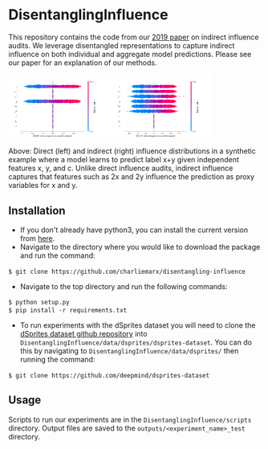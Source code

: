 # DisentanglingInfluence

This repository contains the code from our [2019 paper](LINK_TO_PAPER) on indirect influence audits. We leverage disentangled representations to capture indirect influence on both individual and aggregate model predictions. Please see our paper for an explanation of our methods.

<img src="DisentanglingInfluence/outputs/figs/direct_influence_distributions.png" width="40%"> <img src="DisentanglingInfluence/outputs/figs/indirect_influence_distributions.png" width="40%">

Above: Direct (left) and indirect (right) influence distributions in a synthetic example where a model learns to predict label x+y given independent features x, y, and c. Unlike direct influence audits, indirect influence captures that features such as 2x and 2y influence the prediction as proxy variables for x and y.

## Installation

* If you don't already have python3, you can install the current version from [here](https://www.python.org/downloads/).
* Navigate to the directory where you would like to download the package and run the command:

`$ git clone https://github.com/charliemarx/disentangling-influence`
* Navigate to the top directory and run the following commands:  
```
$ python setup.py
$ pip install -r requirements.txt
```
* To run experiments with the dSprites dataset you will need to clone the [dSprites dataset github repository](https://github.com/deepmind/dsprites-dataset) into `DisentanglingInfluence/data/dsprites/dsprites-dataset`. You can do this by navigating to `DisentanglingInfluence/data/dsprites/` then running the command:

`$ git clone https://github.com/deepmind/dsprites-dataset`

## Usage

Scripts to run our experiments are in the `DisentanglingInfluence/scripts` directory. Output files are saved to the `outputs/<experiment_name>_test` directory. 

